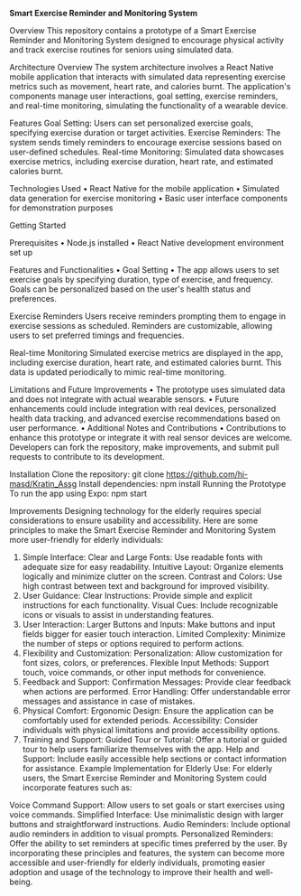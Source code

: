 <b>Smart Exercise Reminder and Monitoring System</b>

Overview
This repository contains a prototype of a Smart Exercise Reminder and Monitoring System designed to encourage physical activity and track exercise routines for seniors using simulated data.

Architecture Overview
The system architecture involves a React Native mobile application that interacts with simulated data representing exercise metrics such as movement, heart rate, and calories burnt. The application's components manage user interactions, goal setting, exercise reminders, and real-time monitoring, simulating the functionality of a wearable device.

Features
Goal Setting: Users can set personalized exercise goals, specifying exercise duration or target activities.
Exercise Reminders: The system sends timely reminders to encourage exercise sessions based on user-defined schedules.
Real-time Monitoring: Simulated data showcases exercise metrics, including exercise duration, heart rate, and estimated calories burnt.

Technologies Used
•	React Native for the mobile application
•	Simulated data generation for exercise monitoring
•	Basic user interface components for demonstration purposes

Getting Started

Prerequisites
•	Node.js installed
•	React Native development environment set up


Features and Functionalities
•	Goal Setting
•	The app allows users to set exercise goals by specifying duration, type of exercise, and frequency. Goals can be personalized based on the user's health status and preferences.

Exercise Reminders
Users receive reminders prompting them to engage in exercise sessions as scheduled. Reminders are customizable, allowing users to set preferred timings and frequencies.



Real-time Monitoring
Simulated exercise metrics are displayed in the app, including exercise duration, heart rate, and estimated calories burnt. This data is updated periodically to mimic real-time monitoring.

Limitations and Future Improvements
•	The prototype uses simulated data and does not integrate with actual wearable sensors.
•	Future enhancements could include integration with real devices, personalized health data tracking, and advanced exercise recommendations based on user performance.
•	Additional Notes and Contributions
•	Contributions to enhance this prototype or integrate it with real sensor devices are welcome. Developers can fork the repository, make improvements, and submit pull requests to contribute to its development.


Installation
Clone the repository:
git clone https://github.com/hi-masd/Kratin_Assg
Install dependencies:
npm install
Running the Prototype
To run the app using Expo:
npm start


Improvements
Designing technology for the elderly requires special considerations to ensure usability and accessibility. Here are some principles to make the Smart Exercise Reminder and Monitoring System more user-friendly for elderly individuals:

1.	Simple Interface:
Clear and Large Fonts: Use readable fonts with adequate size for easy readability.
Intuitive Layout: Organize elements logically and minimize clutter on the screen.
Contrast and Colors: Use high contrast between text and background for improved visibility.
2.	User Guidance:
Clear Instructions: Provide simple and explicit instructions for each functionality.
Visual Cues: Include recognizable icons or visuals to assist in understanding features.
3.	User Interaction:
Larger Buttons and Inputs: Make buttons and input fields bigger for easier touch interaction.
Limited Complexity: Minimize the number of steps or options required to perform actions.
4.	Flexibility and Customization:
Personalization: Allow customization for font sizes, colors, or preferences.
Flexible Input Methods: Support touch, voice commands, or other input methods for convenience.
5.	Feedback and Support:
Confirmation Messages: Provide clear feedback when actions are performed.
Error Handling: Offer understandable error messages and assistance in case of mistakes.
6.	Physical Comfort:
Ergonomic Design: Ensure the application can be comfortably used for extended periods.
Accessibility: Consider individuals with physical limitations and provide accessibility options.
7.	Training and Support:
Guided Tour or Tutorial: Offer a tutorial or guided tour to help users familiarize themselves with the app.
Help and Support: Include easily accessible help sections or contact information for assistance.
Example Implementation for Elderly Use:
For elderly users, the Smart Exercise Reminder and Monitoring System could incorporate features such as:

Voice Command Support: Allow users to set goals or start exercises using voice commands.
Simplified Interface: Use minimalistic design with larger buttons and straightforward instructions.
Audio Reminders: Include optional audio reminders in addition to visual prompts.
Personalized Reminders: Offer the ability to set reminders at specific times preferred by the user.
By incorporating these principles and features, the system can become more accessible and user-friendly for elderly individuals, promoting easier adoption and usage of the technology to improve their health and well-being.
